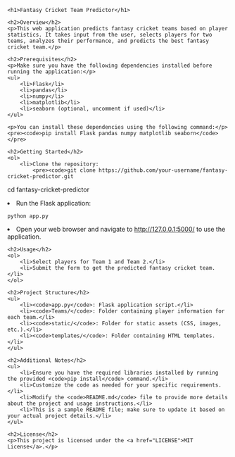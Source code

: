 <!DOCTYPE html>
<html lang="en">

<head>
    <meta charset="UTF-8">
    <meta name="viewport" content="width=device-width, initial-scale=1.0">
    <title>Fantasy Cricket Team Predictor</title>
</head>

<body>

    <h1>Fantasy Cricket Team Predictor</h1>

    <h2>Overview</h2>
    <p>This web application predicts fantasy cricket teams based on player statistics. It takes input from the user, selects players for two teams, analyzes their performance, and predicts the best fantasy cricket team.</p>

    <h2>Prerequisites</h2>
    <p>Make sure you have the following dependencies installed before running the application:</p>
    <ul>
        <li>Flask</li>
        <li>pandas</li>
        <li>numpy</li>
        <li>matplotlib</li>
        <li>seaborn (optional, uncomment if used)</li>
    </ul>

    <p>You can install these dependencies using the following command:</p>
    <pre><code>pip install Flask pandas numpy matplotlib seaborn</code></pre>

    <h2>Getting Started</h2>
    <ol>
        <li>Clone the repository:
            <pre><code>git clone https://github.com/your-username/fantasy-cricket-predictor.git
cd fantasy-cricket-predictor</code></pre>
        </li>
        <li>Run the Flask application:
            <pre><code>python app.py</code></pre>
        </li>
        <li>Open your web browser and navigate to <a href="http://127.0.0.1:5000/">http://127.0.0.1:5000/</a> to use the application.</li>
    </ol>

    <h2>Usage</h2>
    <ol>
        <li>Select players for Team 1 and Team 2.</li>
        <li>Submit the form to get the predicted fantasy cricket team.</li>
    </ol>

    <h2>Project Structure</h2>
    <ul>
        <li><code>app.py</code>: Flask application script.</li>
        <li><code>Teams/</code>: Folder containing player information for each team.</li>
        <li><code>static/</code>: Folder for static assets (CSS, images, etc.).</li>
        <li><code>templates/</code>: Folder containing HTML templates.</li>
    </ul>

    <h2>Additional Notes</h2>
    <ul>
        <li>Ensure you have the required libraries installed by running the provided <code>pip install</code> command.</li>
        <li>Customize the code as needed for your specific requirements.</li>
        <li>Modify the <code>README.md</code> file to provide more details about the project and usage instructions.</li>
        <li>This is a sample README file; make sure to update it based on your actual project details.</li>
    </ul>

    <h2>License</h2>
    <p>This project is licensed under the <a href="LICENSE">MIT License</a>.</p>

</body>

</html>
